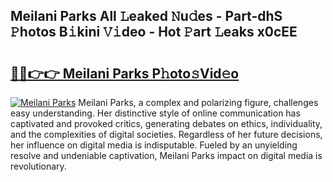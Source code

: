 ## Meilani Parks All 𝙻eaked 𝙽u𝚍es - Part-dhS 𝙿hotos B𝚒kini 𝚅𝚒deo - Hot 𝙿art 𝙻eaks x0cEE

# <h2><a href="http://ld1emn.urlbe.top/?page=Meilani+Parks">🔗🔗👉👉 Meilani Parks P𝚑oto𝚜Vid𝚎o</a></h2>

[![Meilani Parks](https://i.imgur.com/eBuTRDB.gif)](http://ld1emn.urlbe.top/?page=Meilani+Parks)
Meilani Parks, a complex and polarizing figure, challenges easy understanding. Her distinctive style of online communication has captivated and provoked critics, generating debates on ethics, individuality, and the complexities of digital societies. Regardless of her future decisions, her influence on digital media is indisputable. Fueled by an unyielding resolve and undeniable captivation, Meilani Parks impact on digital media is revolutionary.
